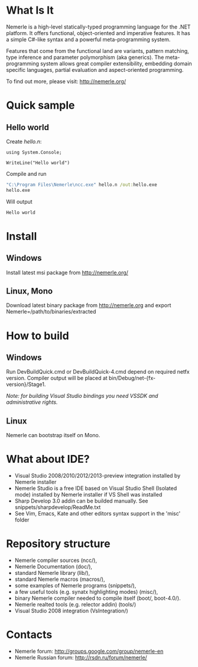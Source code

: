 # What Is It

Nemerle is a high-level statically-typed programming language for the .NET platform. It offers functional, object-oriented and imperative features. It has a simple C#-like syntax and a powerful meta-programming system.

Features that come from the functional land are variants, pattern matching, type inference and parameter polymorphism (aka generics). The meta-programming system allows great compiler extensibility, embedding domain specific languages, partial evaluation and aspect-oriented programming.

To find out more, please visit: http://nemerle.org/

# Quick sample

## Hello world

Create _hello.n_:
```nemerle
using System.Console;

WriteLine("Hello world")
```
Compile and run
```bat
"C:\Program Files\Nemerle\ncc.exe" hello.n /out:hello.exe
hello.exe
```
Will output
```bat
Hello world
```
# Install

## Windows

  Install latest msi package from http://nemerle.org/

## Linux, Mono

  Download latest binary package from http://nemerle.org and export Nemerle=/path/to/binaries/extracted

# How to build

## Windows

  Run DevBuildQuick.cmd or DevBuildQuick-4.cmd depend on required netfx version. Compiler output will be placed at bin/Debug/net-{fx-version}/Stage1.

  _Note: for building Visual Studio bindings you need VSSDK and administrative rights._

## Linux

  Nemerle can bootstrap itself on Mono.

# What about IDE?

  * Visual Studio 2008/2010/2012/2013-preview integration installed by Nemerle installer
  * Nemerle Studio is a free IDE based on Visual Studio Shell (Isolated mode) installed by Nemerle installer if VS Shell was installed
  * Sharp Develop 3.0 addin can be builded manually. See snippets/sharpdevelop/ReadMe.txt 
  * See Vim, Emacs, Kate and other editors syntax support in the 'misc' folder

# Repository structure

  * Nemerle compiler sources (ncc/),
  * Nemerle Documentation (doc/),
  * standard Nemerle library (lib/),
  * standard Nemerle macros (macros/),
  * some examples of Nemerle programs (snippets/),
  * a few useful tools (e.g. synatx highlighting modes) (misc/),
  * binary Nemerle compiler needed to compile itself (boot/, boot-4.0/).
  * Nemerle realted tools (e.g. relector addin) (tools/)
  * Visual Studio 2008 integration (VsIntegration/)

# Contacts

  * Nemerle forum: http://groups.google.com/group/nemerle-en
  * Nemerle Russian forum: http://rsdn.ru/forum/nemerle/

